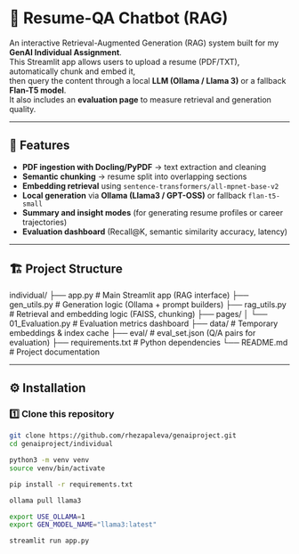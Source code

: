 # 💬 Resume-QA Chatbot (RAG)

An interactive Retrieval-Augmented Generation (RAG) system built for my **GenAI Individual Assignment**.  
This Streamlit app allows users to upload a resume (PDF/TXT), automatically chunk and embed it,  
then query the content through a local **LLM (Ollama / Llama 3)** or a fallback **Flan-T5 model**.  
It also includes an **evaluation page** to measure retrieval and generation quality.

---

## 🧠 Features

- **PDF ingestion with Docling/PyPDF** → text extraction and cleaning  
- **Semantic chunking** → resume split into overlapping sections  
- **Embedding retrieval** using `sentence-transformers/all-mpnet-base-v2`  
- **Local generation** via **Ollama (Llama3 / GPT-OSS)** or fallback `flan-t5-small`  
- **Summary and insight modes** (for generating resume profiles or career trajectories)  
- **Evaluation dashboard** (Recall@K, semantic similarity accuracy, latency)  

---

## 🏗️ Project Structure
individual/
├── app.py               # Main Streamlit app (RAG interface)
├── gen_utils.py         # Generation logic (Ollama + prompt builders)
├── rag_utils.py         # Retrieval and embedding logic (FAISS, chunking)
├── pages/
│   └── 01_Evaluation.py # Evaluation metrics dashboard
├── data/                # Temporary embeddings & index cache
├── eval/                # eval_set.json (Q/A pairs for evaluation)
├── requirements.txt     # Python dependencies
└── README.md            # Project documentation

---

## ⚙️ Installation

### 1️⃣ Clone this repository
```bash
git clone https://github.com/rhezapaleva/genaiproject.git
cd genaiproject/individual

python3 -m venv venv
source venv/bin/activate

pip install -r requirements.txt

ollama pull llama3

export USE_OLLAMA=1
export GEN_MODEL_NAME="llama3:latest"

streamlit run app.py
